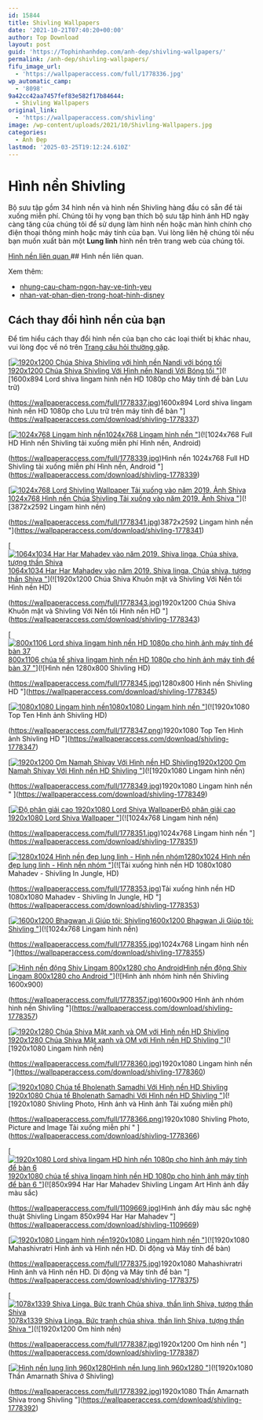```yaml
---
id: 15844
title: Shivling Wallpapers
date: '2021-10-21T07:40:20+00:00'
author: Top Download
layout: post
guid: 'https://Tophinhanhdep.com/anh-dep/shivling-wallpapers/'
permalink: /anh-dep/shivling-wallpapers/
fifu_image_url:
  - 'https://wallpaperaccess.com/full/1778336.jpg'
wp_automatic_camp:
  - '8098'
9a42cc42aa7457fef83e582f17b84644:
  - Shivling Wallpapers
original_link:
  - 'https://wallpaperaccess.com/shivling'
image: /wp-content/uploads/2021/10/Shivling-Wallpapers.jpg
categories:
  - Ảnh Đẹp
lastmod: '2025-03-25T19:12:24.610Z'
---
```

# Hình nền Shivling

Bộ sưu tập gồm 34 hình nền và hình nền Shivling hàng đầu có sẵn để tải xuống miễn phí. Chúng tôi hy vọng bạn thích bộ sưu tập hình ảnh HD ngày càng tăng của chúng tôi để sử dụng làm hình nền hoặc màn hình chính cho điện thoại thông minh hoặc máy tính của bạn. Vui lòng liên hệ chúng tôi nếu bạn muốn xuất bản một **Lung linh** hình nền trên trang web của chúng tôi.

[Hình nền liên quan ](#related) ## Hình nền liên quan.

   
 Xem thêm:

   
- [nhung-cau-cham-ngon-hay-ve-tinh-yeu](https://tophinhanhdep.com/nhung-cau-noi-hay/nhung-cau-cham-ngon-hay-ve-tinh-yeu/)
- [nhan-vat-phan-dien-trong-hoat-hinh-disney](https://tophinhanhdep.com/anh-dep/nhan-vat-phan-dien-trong-hoat-hinh-disney/)

## Cách thay đổi hình nền của bạn

Để tìm hiểu cách thay đổi hình nền của bạn cho các loại thiết bị khác nhau, vui lòng đọc về nó trên [Trang câu hỏi thường gặp](https://tophinhanhdep.com/faq/).

  
[[![1920x1200 Chúa Shiva Shivling với hình nền Nandi với bóng tối](https://wallpaperaccess.com/full/1778336.jpg)1920x1200 Chúa Shiva Shivling Với Hình nền Nandi Với Bóng tối "](https://wallpaperaccess.com/download/shivling-1778336)](![1600x894 Lord shiva lingam hình nền HD 1080p cho Máy tính để bàn Lưu trữ)

(https://wallpaperaccess.com/full/1778337.jpg)1600x894 Lord shiva lingam hình nền HD 1080p cho Lưu trữ trên máy tính để bàn "](https://wallpaperaccess.com/download/shivling-1778337)

[[![1024x768 Lingam hình nền](https://wallpaperaccess.com/full/1778338.jpg)1024x768 Lingam hình nền "](https://wallpaperaccess.com/download/shivling-1778338)](![1024x768 Full HD Hình nền Shivling tải xuống miễn phí Hình nền, Android)

(https://wallpaperaccess.com/full/1778339.jpg)Hình nền 1024x768 Full HD Shivling tải xuống miễn phí Hình nền, Android "](https://wallpaperaccess.com/download/shivling-1778339)

[[![1024x768 Lord Shivling Wallpaper Tải xuống vào năm 2019. Ảnh Shiva](https://wallpaperaccess.com/full/1778340.jpg)1024x768 Hình nền Chúa Shivling Tải xuống vào năm 2019. Ảnh Shiva "](https://wallpaperaccess.com/download/shivling-1778340)](![3872x2592 Lingam hình nền)

(https://wallpaperaccess.com/full/1778341.jpg)3872x2592 Lingam hình nền "](https://wallpaperaccess.com/download/shivling-1778341)

[[![1064x1034 Har Har Mahadev vào năm 2019. Shiva linga, Chúa shiva, tượng thần Shiva](https://wallpaperaccess.com/full/1778342.jpg)1064x1034 Har Har Mahadev vào năm 2019. Shiva linga, Chúa shiva, tượng thần Shiva "](https://wallpaperaccess.com/download/shivling-1778342)](![1920x1200 Chúa Shiva Khuôn mặt và Shivling Với Nền tối Hình nền HD)

(https://wallpaperaccess.com/full/1778343.jpg)1920x1200 Chúa Shiva Khuôn mặt và Shivling Với Nền tối Hình nền HD "](https://wallpaperaccess.com/download/shivling-1778343)

[[![800x1106 Lord shiva lingam hình nền HD 1080p cho hình ảnh máy tính để bàn 37](https://wallpaperaccess.com/full/1778344.jpg)800x1106 chúa tể shiva lingam hình nền HD 1080p cho hình ảnh máy tính để bàn 37 "](https://wallpaperaccess.com/download/shivling-1778344)](![Hình nền 1280x800 Shivling HD)

(https://wallpaperaccess.com/full/1778345.jpg)1280x800 Hình nền Shivling HD "](https://wallpaperaccess.com/download/shivling-1778345)

[[![1080x1080 Lingam hình nền](https://wallpaperaccess.com/full/1778346.jpg)1080x1080 Lingam hình nền "](https://wallpaperaccess.com/download/shivling-1778346)](![1920x1080 Top Ten Hình ảnh Shivling HD)

(https://wallpaperaccess.com/full/1778347.png)1920x1080 Top Ten Hình ảnh Shivling HD "](https://wallpaperaccess.com/download/shivling-1778347)

[[![1920x1200 Om Namah Shivay Với Hình nền HD Shivling](https://wallpaperaccess.com/full/1778348.jpg)1920x1200 Om Namah Shivay Với Hình nền HD Shivling "](https://wallpaperaccess.com/download/shivling-1778348)](![1920x1080 Lingam hình nền)

(https://wallpaperaccess.com/full/1778349.jpg)1920x1080 Lingam hình nền " ](https://wallpaperaccess.com/download/shivling-1778349)

[[![Độ phân giải cao 1920x1080 Lord Shiva Wallpaper](https://wallpaperaccess.com/full/1778350.jpg)Độ phân giải cao 1920x1080 Lord Shiva Wallpaper "](https://wallpaperaccess.com/download/shivling-1778350)](![1024x768 Lingam hình nền)

(https://wallpaperaccess.com/full/1778351.jpg)1024x768 Lingam hình nền "](https://wallpaperaccess.com/download/shivling-1778351)

[[![1280x1024 Hình nền đẹp lung linh - Hình nền nhóm](https://wallpaperaccess.com/full/1778352.jpg)1280x1024 Hình nền đẹp lung linh - Hình nền nhóm "](https://wallpaperaccess.com/download/shivling-1778352)](![Tải xuống hình nền HD 1080x1080 Mahadev - Shivling In Jungle, HD)

(https://wallpaperaccess.com/full/1778353.jpg)Tải xuống hình nền HD 1080x1080 Mahadev - Shivling In Jungle, HD "](https://wallpaperaccess.com/download/shivling-1778353)

[[![1600x1200 Bhagwan Ji Giúp tôi: Shivling](https://wallpaperaccess.com/full/1778354.jpg)1600x1200 Bhagwan Ji Giúp tôi: Shivling "](https://wallpaperaccess.com/download/shivling-1778354)](![1024x768 Lingam hình nền)

(https://wallpaperaccess.com/full/1778355.jpg)1024x768 Lingam hình nền "](https://wallpaperaccess.com/download/shivling-1778355)

[[![Hình nền động Shiv Lingam 800x1280 cho Android](https://wallpaperaccess.com/full/1778356.jpg)Hình nền động Shiv Lingam 800x1280 cho Android "](https://wallpaperaccess.com/download/shivling-1778356)](![Hình ảnh nhóm hình nền Shivling 1600x900)

(https://wallpaperaccess.com/full/1778357.jpg)1600x900 Hình ảnh nhóm hình nền Shivling "](https://wallpaperaccess.com/download/shivling-1778357)

[[![1920x1280 Chúa Shiva Mặt xanh và OM với Hình nền HD Shivling](https://wallpaperaccess.com/full/1778358.jpg)1920x1280 Chúa Shiva Mặt xanh và OM với Hình nền HD Shivling "](https://wallpaperaccess.com/download/shivling-1778358)](![1920x1080 Lingam hình nền)

(https://wallpaperaccess.com/full/1778360.jpg)1920x1080 Lingam hình nền "](https://wallpaperaccess.com/download/shivling-1778360)

[[![1920x1080 Chúa tể Bholenath Samadhi Với Hình nền HD Shivling](https://wallpaperaccess.com/full/1778364.jpg)1920x1080 Chúa tể Bholenath Samadhi Với Hình nền HD Shivling "](https://wallpaperaccess.com/download/shivling-1778364)](![1920x1080 Shivling Photo, Hình ảnh và Hình ảnh Tải xuống miễn phí)

(https://wallpaperaccess.com/full/1778366.png)1920x1080 Shivling Photo, Picture and Image Tải xuống miễn phí " ](https://wallpaperaccess.com/download/shivling-1778366)

[[![1920x1080 Lord shiva lingam HD hình nền 1080p cho hình ảnh máy tính để bàn 6](https://wallpaperaccess.com/full/1778368.jpg)1920x1080 chúa tể shiva lingam hình nền HD 1080p cho hình ảnh máy tính để bàn 6 "](https://wallpaperaccess.com/download/shivling-1778368)](![850x994 Har Har Mahadev Shivling Lingam Art Hình ảnh đầy màu sắc)

(https://wallpaperaccess.com/full/1109669.jpg)Hình ảnh đầy màu sắc nghệ thuật Shivling Lingam 850x994 Har Har Mahadev "](https://wallpaperaccess.com/download/shivling-1109669)

[[![1920x1080 Lingam hình nền](https://wallpaperaccess.com/full/1778373.jpg)1920x1080 Lingam hình nền "](https://wallpaperaccess.com/download/shivling-1778373)](![1920x1080 Mahashivratri Hình ảnh và Hình nền HD.  Di động và Máy tính để bàn)

(https://wallpaperaccess.com/full/1778375.jpg)1920x1080 Mahashivratri Hình ảnh và Hình nền HD. Di động và Máy tính để bàn "](https://wallpaperaccess.com/download/shivling-1778375)

[[![1078x1339 Shiva Linga.  Bức tranh Chúa shiva, thần linh Shiva, tượng thần Shiva](https://wallpaperaccess.com/full/1778384.jpg)1078x1339 Shiva Linga. Bức tranh chúa shiva, thần linh Shiva, tượng thần Shiva "](https://wallpaperaccess.com/download/shivling-1778384)](![1920x1200 Om hình nền)

(https://wallpaperaccess.com/full/1778387.jpg)1920x1200 Om hình nền "](https://wallpaperaccess.com/download/shivling-1778387)

[[![Hình nền lung linh 960x1280](https://wallpaperaccess.com/full/1778390.jpg)Hình nền lung linh 960x1280 "](https://wallpaperaccess.com/download/shivling-1778390)](![1920x1080 Thần Amarnath Shiva ở Shivling)

(https://wallpaperaccess.com/full/1778392.jpg)1920x1080 Thần Amarnath Shiva trong Shivling "](https://wallpaperaccess.com/download/shivling-1778392)
